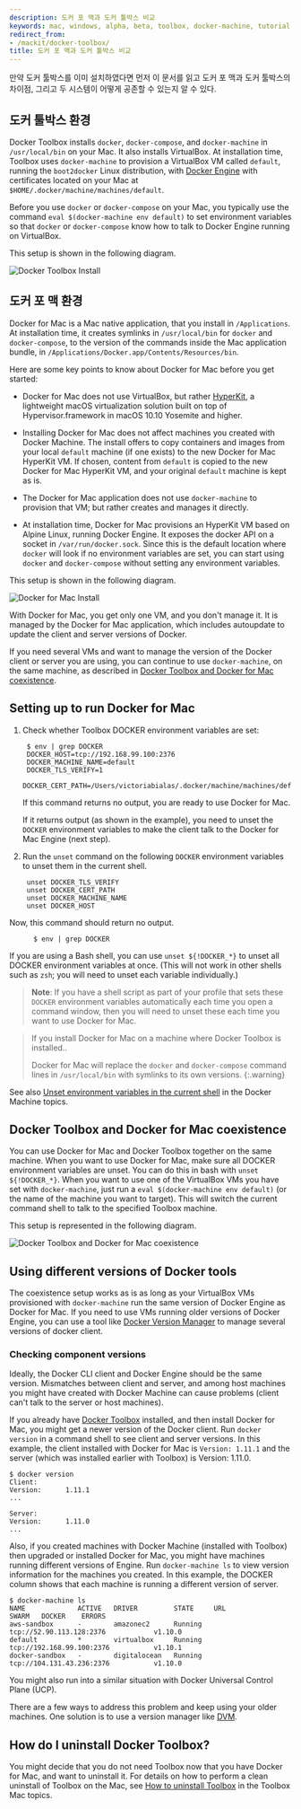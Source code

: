 ```yaml
---
description: 도커 포 맥과 도커 툴박스 비교
keywords: mac, windows, alpha, beta, toolbox, docker-machine, tutorial
redirect_from:
- /mackit/docker-toolbox/
title: 도커 포 맥과 도커 툴박스 비교
---
```


만약 도커 툴박스를 이미 설치하였다면 먼저 이 문서를 읽고 도커 포 맥과 
도커 툴박스의 차이점, 그리고 두 시스템이 어떻게 공존할 수 있는지 알 수 있다.

## 도커 툴박스 환경

Docker Toolbox installs `docker`, `docker-compose`, and `docker-machine` in
`/usr/local/bin` on your Mac. It also installs VirtualBox. At installation time,
Toolbox uses `docker-machine` to provision a VirtualBox VM called `default`,
running the `boot2docker` Linux distribution, with [Docker Engine](/engine/)
with certificates located on your Mac at
`$HOME/.docker/machine/machines/default`.

Before you use `docker` or `docker-compose` on your Mac, you typically use the
command `eval $(docker-machine env default)` to set environment variables so
that `docker` or `docker-compose` know how to talk to Docker Engine running on
VirtualBox.

This setup is shown in the following diagram.

![Docker Toolbox Install](images/toolbox-install.png)


## 도커 포 맥 환경

Docker for Mac is a Mac native application, that you install in `/Applications`.
At installation time, it creates symlinks in `/usr/local/bin` for `docker` and
`docker-compose`, to the version of the commands inside the Mac application
bundle, in `/Applications/Docker.app/Contents/Resources/bin`.

Here are some key points to know about Docker for Mac before you get started:

* Docker for Mac does not use VirtualBox, but rather [HyperKit](https://github.com/docker/HyperKit/), a lightweight macOS virtualization solution built on top of Hypervisor.framework in macOS 10.10 Yosemite and higher.

* Installing Docker for Mac does not affect machines you created with Docker Machine. The install offers to copy containers and images from your local `default` machine (if one exists) to the new Docker for Mac HyperKit VM. If chosen, content from `default` is copied to the new Docker for Mac HyperKit VM, and your original `default` machine is kept as is.

* The Docker for Mac application does not use `docker-machine` to provision that VM; but rather creates and manages it directly.

* At installation time, Docker for Mac provisions an HyperKit VM based on Alpine Linux, running Docker Engine. It exposes the docker API on a socket in `/var/run/docker.sock`. Since this is the default location where `docker` will look if no environment variables are set, you can start using `docker` and `docker-compose` without setting any environment variables.

This setup is shown in the following diagram.

![Docker for Mac Install](images/docker-for-mac-install.png)

With Docker for Mac, you get only one VM, and you don't manage it. It is managed
by the Docker for Mac application, which includes autoupdate to update the
client and server versions of Docker.

If you need several VMs and want to manage the version of the Docker client or
server you are using, you can continue to use `docker-machine`, on the same
machine, as described in [Docker Toolbox and Docker for Mac
coexistence](docker-toolbox.md#docker-toolbox-and-docker-for-mac-coexistence).


## Setting up to run Docker for Mac

1. Check whether Toolbox DOCKER environment variables are set:

        $ env | grep DOCKER
        DOCKER_HOST=tcp://192.168.99.100:2376
        DOCKER_MACHINE_NAME=default
        DOCKER_TLS_VERIFY=1
        DOCKER_CERT_PATH=/Users/victoriabialas/.docker/machine/machines/default

    If this command returns no output, you are ready to use Docker for Mac.

    If it returns output (as shown in the example), you need to unset the `DOCKER` environment variables to make the client talk to the Docker for Mac Engine (next step).

2. Run the `unset` command on the following `DOCKER` environment variables to unset them in the current shell.

        unset DOCKER_TLS_VERIFY
        unset DOCKER_CERT_PATH
        unset DOCKER_MACHINE_NAME
        unset DOCKER_HOST

  Now, this command should return no output.

          $ env | grep DOCKER

  If you are using a Bash shell, you can use `unset ${!DOCKER_*}` to unset all
DOCKER environment variables at once. (This will not work in other shells such
as `zsh`; you will need to unset each variable individually.)

>**Note**: If you have a shell script as part of your profile that sets these `DOCKER` environment variables automatically each time you open a command window, then you will need to unset these each time you want to use Docker for Mac.

> If you install Docker for Mac on a machine where Docker Toolbox is installed..
>
> Docker for Mac will replace the `docker` and `docker-compose` command lines in `/usr/local/bin` with symlinks to its own versions.
{:.warning}

See also [Unset environment variables in the current
shell](/machine/get-started.md#unset-environment-variables-in-the-current-shell)
in the Docker Machine topics.

## Docker Toolbox and Docker for Mac coexistence

You can use Docker for Mac and Docker Toolbox together on the same machine. When
you want to use Docker for Mac, make sure all DOCKER environment variables are
unset. You can do this in bash with `unset ${!DOCKER_*}`. When you want to use
one of the VirtualBox VMs you have set with `docker-machine`, just run a `eval
$(docker-machine env default)` (or the name of the machine you want to target).
This will switch the current command shell to talk to the specified Toolbox
machine.

This setup is represented in the following diagram.

![Docker Toolbox and Docker for Mac coexistence](images/docker-for-mac-and-toolbox.png)


## Using different versions of Docker tools

The coexistence setup works as is as long as your VirtualBox VMs provisioned
with `docker-machine` run the same version of Docker Engine as Docker for Mac.
If you need to use VMs running older versions of Docker Engine, you can use a
tool like [Docker Version Manager](https://github.com/getcarina/dvm) to manage
several versions of docker client.


### Checking component versions

Ideally, the Docker CLI client and Docker Engine should be the same version.
Mismatches between client and server, and among host machines you might have
created with Docker Machine can cause problems (client can't talk to the server
or host machines).

If you already have [Docker Toolbox](/toolbox/overview/) installed, and then
install Docker for Mac, you might get a newer version of the Docker client. Run
`docker version` in a command shell to see client and server versions. In this
example, the client installed with Docker for Mac is `Version: 1.11.1` and the
server (which was installed earlier with Toolbox) is Version: 1.11.0.

    $ docker version
    Client:
    Version:      1.11.1
    ...

    Server:
    Version:      1.11.0
    ...

Also, if you created machines with Docker Machine (installed with Toolbox) then
upgraded or installed Docker for Mac, you might have machines running different
versions of Engine. Run `docker-machine ls` to view version information for the
machines you created. In this example, the DOCKER column shows that each machine
is running a different version of server.

    $ docker-machine ls
    NAME             ACTIVE   DRIVER         STATE     URL                         SWARM   DOCKER    ERRORS
    aws-sandbox      -        amazonec2      Running   tcp://52.90.113.128:2376            v1.10.0
    default          *        virtualbox     Running   tcp://192.168.99.100:2376           v1.10.1
    docker-sandbox   -        digitalocean   Running   tcp://104.131.43.236:2376           v1.10.0

You might also run into a similar situation with Docker Universal Control Plane (UCP).

There are a few ways to address this problem and keep using your older machines. One solution is to use a version manager like [DVM](https://github.com/getcarina/dvm).

## How do I uninstall Docker Toolbox?

You might decide that you do not need Toolbox now that you have Docker for Mac,
and want to uninstall it. For details on how to perform a clean uninstall of
Toolbox on the Mac, see [How to uninstall
Toolbox](/toolbox/toolbox_install_mac.md#how-to-uninstall-toolbox) in the
Toolbox Mac topics.
